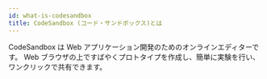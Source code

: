 ```yaml
---
id: what-is-codesandbox
title: CodeSandbox (コード・サンドボックス)とは
---
```


CodeSandbox は Web アプリケーション開発のためのオンラインエディターです。
Web ブラウザの上ですばやくプロトタイプを作成し、簡単に実験を行い、ワンクリックで共有できます。
